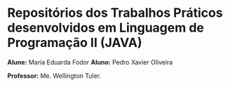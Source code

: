 # Repositórios dos Trabalhos Práticos desenvolvidos em Linguagem de Programação II (JAVA)

**Alune:** Maria Eduarda Fodor 
**Aluno:** Pedro Xavier Oliveira

**Professor:** Me. Wellington Tuler.
